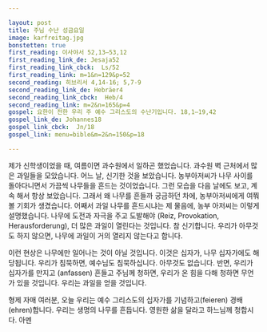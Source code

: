 ```yaml
---

layout: post
title: 주님 수난 성금요일
image: karfreitag.jpg
bonstetten: true
first_reading: 이사야서 52,13―53,12
first_reading_link_de: Jesaja52
first_reading_link_cbck:  Ls/52
first_reading_link: m=1&n=129&p=52
second_reading: 히브리서 4,14-16; 5,7-9
second_reading_link_de: Hebräer4
second_reading_link_cbck:  Heb/4 
second_reading_link: m=2&n=165&p=4
gospel: 요한이 전한 우리 주 예수 그리스도의 수난기입니다. 18,1―19,42
gospel_link_de: Johannes18
gospel_link_cbck:  Jn/18
gospel_link: menu=bible&m=2&n=150&p=18

---
```

 
제가 신학생이었을 때, 여름이면 과수원에서 일하곤 했었습니다. 과수원 벽 근처에서 많은 과일들을 모았습니다. 어느 날, 신기한 것을 보았습니다. 농부아저씨가 나무 사이를 돌아다니면서 가끔씩 나무들을 흔드는 것이었습니다. 그런 모습을 다음 날에도 보고, 계속 해서 항상 보았습니다. 그래서 왜 나무를 흔들까 궁금하던 차에, 농부아저씨에게 여쭤볼 기회가 생겼습니다. 어째서 과일 나무를 흔드시냐는 제 물음에, 농부 아저씨는 이렇게 설명했습니다. 나무에 도전과 자극을 주고 도발해야 (Reiz, Provokation, Herausforderung), 더 많은 과일이 열린다는 것입니다. 참 신기합니다. 우리가 아무것도 하지 않으면, 나무에 과일이 거의 열리지 않는다고 합니다.

이런 현상은 나무에만 일어나는 것이 아닐 것입니다. 이것은 십자가, 나무 십자가에도 해당됩니다. 우리가 침묵하면, 예수님도 침묵하십니다. 아무것도 없습니다. 반면, 우리가 십자가를 만지고 (anfassen) 흔들고 주님께 청하면, 우리가 온 힘을 다해 청하면 무언가 있을 것입니다. 우리는 과일을 얻을 것입니다.

형제 자매 여러분, 오늘 우리는 예수 그리스도의 십자가를 기념하고(feieren) 경배(ehren)합니다. 우리는 생명의 나무를 흔듭니다. 영원한 삶을 달라고 하느님께 청합시다. 아멘
